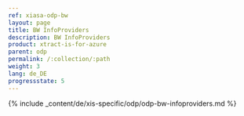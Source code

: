 ```yaml
---
ref: xiasa-odp-bw
layout: page
title: BW InfoProviders
description: BW InfoProviders
product: xtract-is-for-azure
parent: odp
permalink: /:collection/:path
weight: 3
lang: de_DE
progressstate: 5
---
```

{% include _content/de/xis-specific/odp/odp-bw-infoproviders.md %}
